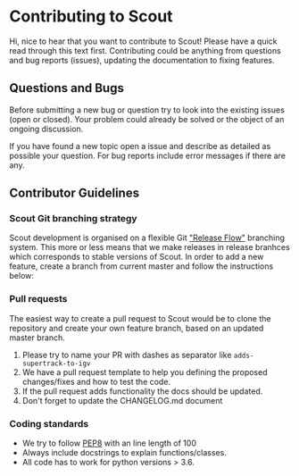 # Contributing to Scout

Hi, nice to hear that you want to contribute to Scout! Please have a quick read through this text 
first. Contributing could be anything from questions and bug reports (issues), updating the 
documentation to fixing features.

## Questions and Bugs

Before submitting a new bug or question try to look into the existing issues (open or closed). 
Your problem could already be solved or the object of an ongoing discussion.

If you have found a new topic open a issue and describe as detailed as possible your question.
For bug reports include error messages if there are any.

## Contributor Guidelines

### Scout Git branching strategy

Scout development is organised on a flexible Git ["Release Flow"][release_flow] branching system.
This more or less means that we make releases in release branhces which corresponds to stable 
versions of Scout. 
In order to add a new feature, create a branch from current master and follow the instructions 
below:

### Pull requests

The easiest way to create a pull request to Scout would be to clone the repository and create your 
own feature branch, based on an updated master branch.

1. Please try to name your PR with dashes as separator like `adds-supertrack-to-igv`
1. We have a pull request template to help you defining the proposed changes/fixes and how to test 
    the code.
1. If the pull request adds functionality the docs should be updated.
1. Don't forget to update the CHANGELOG.md document

### Coding standards

- We try to follow [PEP8][pep8] with an line length of 100
- Always include docstrings to explain functions/classes. 
- All code has to work for python versions > 3.6.

[release_flow]: https://www.nebbiatech.com/2019/03/15/git-branching-strategies-which-one-should-i-pick/
[pep8]: https://www.python.org/dev/peps/pep-0008/

